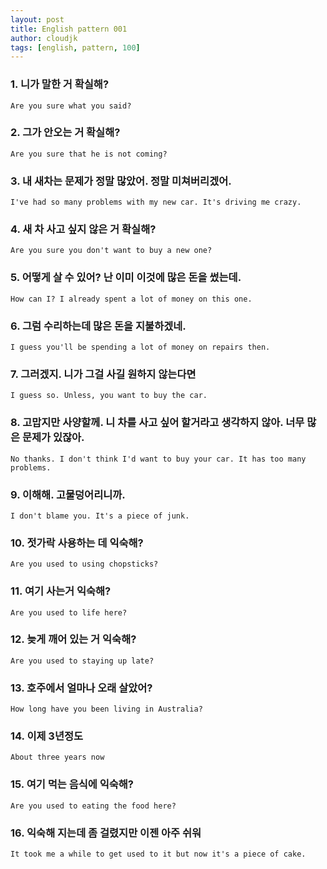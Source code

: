 ```yaml
---
layout: post
title: English pattern 001
author: cloudjk
tags: [english, pattern, 100]
---
```


### 1. 니가 말한 거 확실해?

    Are you sure what you said?

### 2. 그가 안오는 거 확실해?

    Are you sure that he is not coming?

### 3. 내 새차는 문제가 정말 많았어. 정말 미쳐버리겠어.

    I've had so many problems with my new car. It's driving me crazy.

### 4. 새 차 사고 싶지 않은 거 확실해?

    Are you sure you don't want to buy a new one?

### 5. 어떻게 살 수 있어? 난 이미 이것에 많은 돈을 썼는데.

    How can I? I already spent a lot of money on this one.

### 6. 그럼 수리하는데 많은 돈을 지불하겠네.

    I guess you'll be spending a lot of money on repairs then.

### 7. 그러겠지. 니가 그걸 사길 원하지 않는다면

    I guess so. Unless, you want to buy the car.

### 8. 고맙지만 사양할께. 니 차를 사고 싶어 할거라고 생각하지 않아. 너무 많은 문제가 있잖아.

    No thanks. I don't think I'd want to buy your car. It has too many problems.

### 9. 이해해. 고물덩어리니까.

    I don't blame you. It's a piece of junk.

### 10. 젓가락 사용하는 데 익숙해?

    Are you used to using chopsticks?

### 11. 여기 사는거 익숙해?

    Are you used to life here?

### 12. 늦게 깨어 있는 거 익숙해?

    Are you used to staying up late?

### 13. 호주에서 얼마나 오래 살았어?

    How long have you been living in Australia?

### 14. 이제 3년정도

    About three years now

### 15. 여기 먹는 음식에 익숙해?

    Are you used to eating the food here?

### 16. 익숙해 지는데 좀 걸렸지만 이젠 아주 쉬워

    It took me a while to get used to it but now it's a piece of cake.
